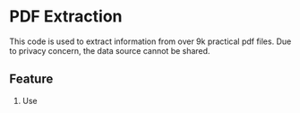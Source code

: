# PDF Extraction

This code is used to extract information from over 9k practical pdf files. Due to privacy concern, the data source cannot be shared.

## Feature
1. Use


## 
